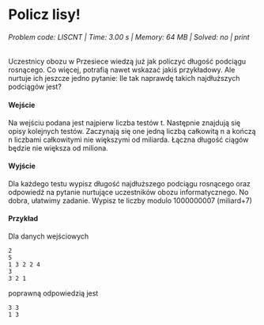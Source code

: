 # Policz lisy!
###### Problem code: LISCNT \| Time: 3.00 s \| Memory: 64 MB \| Solved: no \| print

Uczestnicy obozu w Przesiece wiedzą już jak policzyć długość podciągu rosnącego. Co więcej, potrafią nawet wskazać jakiś przykładowy. Ale nurtuje ich jeszcze jedno pytanie: Ile tak naprawdę takich najdłuższych podciągów jest?

#### Wejście
Na wejściu podana jest najpierw liczba testów t. Następnie znajdują się opisy kolejnych testów. Zaczynają się one jedną liczbą całkowitą n a kończą n liczbami całkowitymi nie większymi od miliarda. Łączna długość ciągów będzie nie większa od miliona.

#### Wyjście
Dla każdego testu wypisz długość najdłuższego podciągu rosnącego oraz odpowiedź na pytanie nurtujące uczestników obozu informatycznego. No dobra, ułatwimy zadanie. Wypisz te liczby modulo 1000000007 (miliard+7)

#### Przykład
Dla danych wejściowych

```
2
5
1 3 2 2 4
3
3 2 1
```
poprawną odpowiedzią jest
```
3 3
1 3
```
